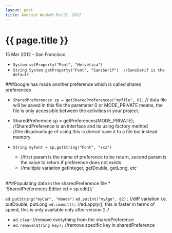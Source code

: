```yaml
---
layout: post
title: Android Week#9 Mar15, 2012
---
```


{{ page.title }}
================

<p class="meta">15 Mar 2012 - San Francisco</p>

* `System.setProperty("Font", "Helvetica")`
* `String System.getProperty("Font", "SansSerif")  //SansSerif is the default`

###Google has made another preference which is called shared preferences
* `SharedPreferences sp = getSharedPreferences("myfile", 0);` 
// data file will be saved in this file the parameter 0 or MODE_PRIVATE means, the file is only accessible between the activities in your project.
* SharedPreference sp = getPreferences(MODE_PRIVATE); 
//SharedPreference is an interface and its using factory method  
//the disadvantage of using this is doesnt save it to a file but instead memory

* `String myFont = sp.getString("Font", "xxx")` 
	* //first param is the name of preference to be return, second param is the value to return if preference does not exists
	* //multiple variation getInteger, getDouble, getLong, etc

<br/>
###Populating data in the sharedPreference file
* `SharedPreferences.Editor ed = sp.edit();`

  `ed.putString("myCar", "Honda")`
  `ed.putInt("myAge", 82);`
  //diff variation i.e. putDouble, putLong
  `ed.commit();`  //ed.apply(); this is faster in terms of speed, this is only available only after version 2.7

* `ed.clear` //remove everything from the sharedPreference
* `ed.remove(String key);` //remove specific key in sharedPreference


